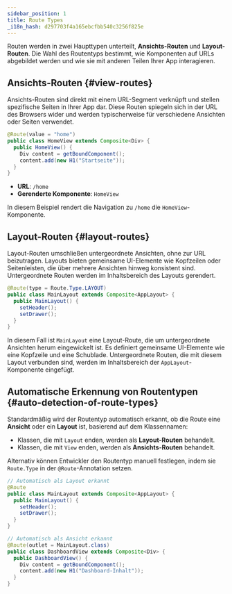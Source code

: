 ```yaml
---
sidebar_position: 1
title: Route Types
_i18n_hash: d297703f4a165ebcfbb540c3256f825e
---
```

Routen werden in zwei Haupttypen unterteilt, **Ansichts-Routen** und **Layout-Routen**. Die Wahl des Routentyps bestimmt, wie Komponenten auf URLs abgebildet werden und wie sie mit anderen Teilen Ihrer App interagieren.

## Ansichts-Routen {#view-routes}

Ansichts-Routen sind direkt mit einem URL-Segment verknüpft und stellen spezifische Seiten in Ihrer App dar. Diese Routen spiegeln sich in der URL des Browsers wider und werden typischerweise für verschiedene Ansichten oder Seiten verwendet.

```java
@Route(value = "home")
public class HomeView extends Composite<Div> {
  public HomeView() {
    Div content = getBoundComponent();
    content.add(new H1("Startseite"));
  }
}
```

- **URL**: `/home`
- **Gerenderte Komponente**: `HomeView`

In diesem Beispiel rendert die Navigation zu `/home` die `HomeView`-Komponente.

## Layout-Routen {#layout-routes}

Layout-Routen umschließen untergeordnete Ansichten, ohne zur URL beizutragen. Layouts bieten gemeinsame UI-Elemente wie Kopfzeilen oder Seitenleisten, die über mehrere Ansichten hinweg konsistent sind. Untergeordnete Routen werden im Inhaltsbereich des Layouts gerendert.

```java
@Route(type = Route.Type.LAYOUT)
public class MainLayout extends Composite<AppLayout> {
  public MainLayout() {
    setHeader();
    setDrawer();
  }
}
```

In diesem Fall ist `MainLayout` eine Layout-Route, die um untergeordnete Ansichten herum eingewickelt ist. Es definiert gemeinsame UI-Elemente wie eine Kopfzeile und eine Schublade. Untergeordnete Routen, die mit diesem Layout verbunden sind, werden im Inhaltsbereich der `AppLayout`-Komponente eingefügt.

## Automatische Erkennung von Routentypen {#auto-detection-of-route-types}

Standardmäßig wird der Routentyp automatisch erkannt, ob die Route eine **Ansicht** oder ein **Layout** ist, basierend auf dem Klassennamen:

- Klassen, die mit `Layout` enden, werden als **Layout-Routen** behandelt.
- Klassen, die mit `View` enden, werden als **Ansichts-Routen** behandelt.

Alternativ können Entwickler den Routentyp manuell festlegen, indem sie `Route.Type` in der `@Route`-Annotation setzen.

```java
// Automatisch als Layout erkannt
@Route
public class MainLayout extends Composite<AppLayout> {
  public MainLayout() {
    setHeader();
    setDrawer();
  }
}
```

```java
// Automatisch als Ansicht erkannt
@Route(outlet = MainLayout.class)
public class DashboardView extends Composite<Div> {
  public DashboardView() {
    Div content = getBoundComponent();
    content.add(new H1("Dashboard-Inhalt"));
  }
}
```
